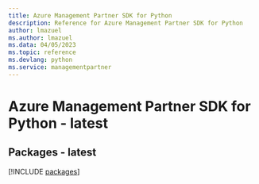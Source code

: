```yaml
---
title: Azure Management Partner SDK for Python
description: Reference for Azure Management Partner SDK for Python
author: lmazuel
ms.author: lmazuel
ms.data: 04/05/2023
ms.topic: reference
ms.devlang: python
ms.service: managementpartner
---
```

# Azure Management Partner SDK for Python - latest
## Packages - latest
[!INCLUDE [packages](management-partner-index.md)]